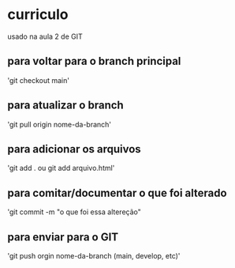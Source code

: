 # curriculo
usado na aula 2 de GIT

## para voltar para o branch principal 
'git checkout main'
 
 ## para atualizar o branch
 'git pull origin nome-da-branch'
 
 ## para adicionar os arquivos
 'git add . ou git add arquivo.html'

 ## para comitar/documentar o que foi alterado
 'git commit -m "o que foi essa altereção" 

 ## para enviar para o GIT
 'git push orgin nome-da-branch (main, develop, etc)' 
